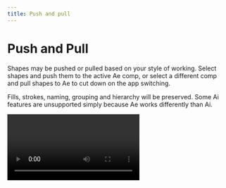 ```yaml
---
title: Push and pull
---
```


# Push and Pull

Shapes may be pushed or pulled based on your style of working. Select shapes and push them to the active Ae comp, or select a different comp and pull shapes to Ae to cut down on the app switching.  

Fills, strokes, naming, grouping and hierarchy will be preserved. Some Ai features are unsupported simply because Ae works differently than Ai.

<Video url="https://www.youtube.com/embed/sP95Xab0i6k" />

## Ai → Ae

This is the core mechanic of Overlord. Select the shapes you want in Ai, regardless of layering, and transfer them to Ae. 

This process may be modified by the [small switches](./modifiers) next to Push and Pull to explode shapes to layers, detect parametric ellipses and rectangles, and more. 

### Modifier keys
Holding SHIFT will add selected AI shapes to the selected AE layers.



## Ae → Ai
Overlord is first of all a tool for After Effects, so priority is given to the transfer of Ai shapes to Ae. The vector editing tools in Ai are a lot easier to use than twirling menus in shape layers so Overlord allows you to send shape layers back to Ai for editing. This will effectively allow Illustrator to be used as the drawing interface for shape layers. 

### Modifier keys

Holding **ALT** will clear the AI document before adding sending shapes to it. It's a good idea to create a new dedicated document if this is how you plan to work. 